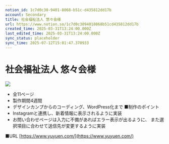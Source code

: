 ```yaml
---
notion_id: 1c7d0c30-9401-8068-b51c-d435812dd17b
account: Secondary
title: 社会福祉法人 悠々会様
url: https://www.notion.so/1c7d0c3094018068b51cd435812dd17b
created_time: 2025-03-31T13:24:00.000Z
last_edited_time: 2025-03-31T13:24:00.000Z
sync_status: placeholder
sync_time: 2025-07-12T15:01:47.370933
---
```

# 社会福祉法人 悠々会様

![](https://prod-files-secure.s3.us-west-2.amazonaws.com/d58fe38c-a9d4-4466-aed9-85604b7b2c6d/0e5b2206-581c-468f-b53d-d800722e0313/%E3%82%B9%E3%82%AF%E3%83%AA%E3%83%BC%E3%83%B3%E3%82%B7%E3%83%A7%E3%83%83%E3%83%88_2024-06-22_9.17.58.jpg?X-Amz-Algorithm=AWS4-HMAC-SHA256&X-Amz-Content-Sha256=UNSIGNED-PAYLOAD&X-Amz-Credential=ASIAZI2LB466WBEVC23L%2F20250719%2Fus-west-2%2Fs3%2Faws4_request&X-Amz-Date=20250719T065731Z&X-Amz-Expires=3600&X-Amz-Security-Token=IQoJb3JpZ2luX2VjEIX%2F%2F%2F%2F%2F%2F%2F%2F%2F%2FwEaCXVzLXdlc3QtMiJGMEQCIEyCki7%2FshYk3MvxEjGt5ZWMmXNMRKOvPW%2BR4irUEdWjAiBKRyuNTAlrBARQqal5WgVLajBljBVVSJsJeq7Ww3M8WCqIBAie%2F%2F%2F%2F%2F%2F%2F%2F%2F%2F8BEAAaDDYzNzQyMzE4MzgwNSIMLNn4%2BHswMg1iElL%2FKtwD64uFqSbRTDZ7%2B6taQLGPvcD7JOinoGkwlau5hsx0xpkhGPIuyg%2FTWujAUVJ3SH%2BMAXcywWm9OjNS%2F2Nve2knh4CmNDMmf4g1xWGzhzlcB6OWDpie4KoLqEbyElD2cI%2Bitgs%2F2HN5WBuciQecrWsX17DZGxiVUqf8dITWCJLAaXsxhv5bc9yC1FNGFsOnJyQl%2BoifFbdNy3i8bBaiK8scRqMA2m6KipZcHHpV6ZkDAL4XzI79EYiVz%2BeVlOtJKDoe2VeLoRT950zUe%2FODhoSLL%2FlY%2F9a7fIxAe0Pm%2FTDrxU2Wv4IxCzeeHgZat5Utn%2F7lT7p%2Fof%2FdaeiDjRs%2Fgv666XRwq7NSCJWpXt4vwTaf6DJmx0JpvE6xdXMa4sAhhbEHBA7jedEKRG%2FY1VqFRXH%2Fa4JssEmL%2B52yUh9652pdElOJ%2FZNPlnbz0tTeoZBDi3qDZ%2FNuAj%2Bsy%2FAyG9JR3OpwQg4dQMRn6jN4K6ZePrrmODKqQKMfDqtRNFC5tYesNvvI0jlRHiO6gP2d10AaBHPjZyB43iteON0gRA%2FL8O9DdY00mga3IMUD2x%2FfNVzsGPsrvmZtXMF3o%2FzXWzPb9meNWgq5AQTcYJ8A7gsO%2B3HeQs0sEFGQUOIn3npkKlYw0cXswwY6pgGkfNIjR5ArQe7ZuRUoOPWMl2N%2F0j8H96%2BDOKxliOe2GRRaA7638za%2B69tVKENQl4GyuaTF79wkA612%2FKPtx1nMxstWbDJkLg8XWZkNtacPmhqA9P2So0z4DXlBwKp6K75X0%2BRHork0YUhD0QgiTGlKIC%2BdmHN3kBmYKNwxWetkQA5piRAjSGt57b9KuyqdprA3kCr8LaOgZwhijnHEJ6lwOfSzpdNh&X-Amz-Signature=2e36de6b8aa4605e765d929d025772a9f68b3db757f2b12f1f9656d03eb1b274&X-Amz-SignedHeaders=host&x-amz-checksum-mode=ENABLED&x-id=GetObject)
- 全11ページ
- 製作期間4週間
- デザインカンプからのコーディング、WordPress化まで
■制作のポイント
- Instagramと連携し、新着情報に表示されるように実装
- お問い合わせページは入力に不備があればエラー表示が出るように、
  また選択項目に合わせて送信先が変更するように実装

■URL
[https://www.yuyuen.com/](https://www.yuyuen.com/)